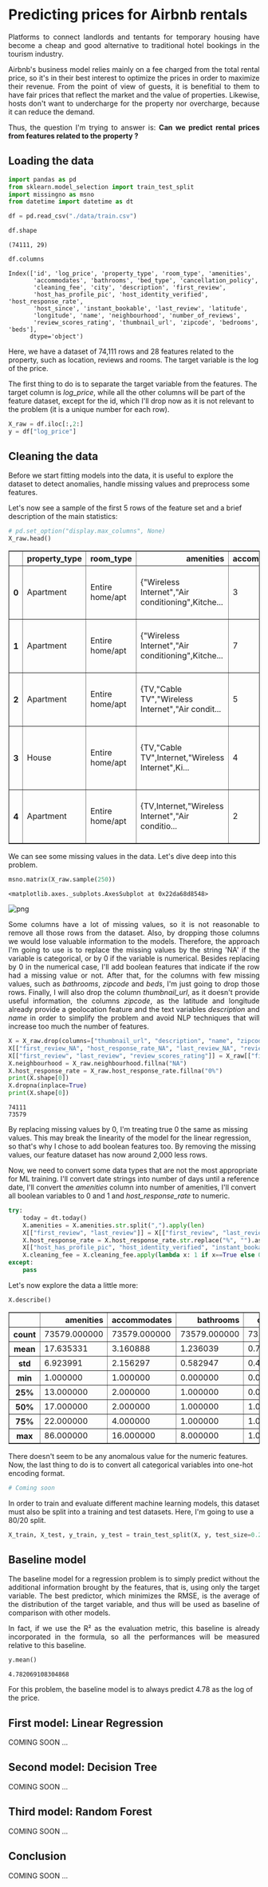 # Predicting prices for Airbnb rentals

<p style="text-align: justify">Platforms to connect landlords and tentants for temporary housing have become a cheap and good alternative to traditional hotel bookings in the tourism industry.</p>
<p style="text-align: justify">Airbnb's business model relies mainly on a fee charged from the total rental price, so it's in their best interest to optimize the prices in order to maximize their revenue. From the point of view of guests, it is benefitial to them to have fair prices that reflect the market and the value of properties. Likewise, hosts don't want to undercharge for the property nor overcharge, because it can reduce the demand.</p>
<p style="text-align: justify">Thus, the question I'm trying to answer is: <b>Can we predict rental prices from features related to the property ?</b></p>

## Loading the data


```python
import pandas as pd
from sklearn.model_selection import train_test_split
import missingno as msno
from datetime import datetime as dt
```


```python
df = pd.read_csv("./data/train.csv")
```


```python
df.shape
```




    (74111, 29)




```python
df.columns
```




    Index(['id', 'log_price', 'property_type', 'room_type', 'amenities',
           'accommodates', 'bathrooms', 'bed_type', 'cancellation_policy',
           'cleaning_fee', 'city', 'description', 'first_review',
           'host_has_profile_pic', 'host_identity_verified', 'host_response_rate',
           'host_since', 'instant_bookable', 'last_review', 'latitude',
           'longitude', 'name', 'neighbourhood', 'number_of_reviews',
           'review_scores_rating', 'thumbnail_url', 'zipcode', 'bedrooms', 'beds'],
          dtype='object')



Here, we have a dataset of 74,111 rows and 28 features related to the property, such as location, reviews and rooms. The target variable is the log of the price.

The first thing to do is to separate the target variable from the features. The target column is *log_price*, while all the other columns will be part of the feature dataset, except for the id, which I'll drop now as it is not relevant to the problem (it is a unique number for each row).


```python
X_raw = df.iloc[:,2:]
y = df["log_price"]
```

## Cleaning the data

Before we start fitting models into the data, it is useful to explore the dataset to detect anomalies, handle missing values and preprocess some features.

Let's now see a sample of the first 5 rows of the feature set and a brief description of the main statistics:


```python
# pd.set_option("display.max_columns", None)
X_raw.head()
```




<div>
<style scoped>
    .dataframe tbody tr th:only-of-type {
        vertical-align: middle;
    }

    .dataframe tbody tr th {
        vertical-align: top;
    }

    .dataframe thead th {
        text-align: right;
    }
</style>
<table border="1" class="dataframe">
  <thead>
    <tr style="text-align: right;">
      <th></th>
      <th>property_type</th>
      <th>room_type</th>
      <th>amenities</th>
      <th>accommodates</th>
      <th>bathrooms</th>
      <th>bed_type</th>
      <th>cancellation_policy</th>
      <th>cleaning_fee</th>
      <th>city</th>
      <th>description</th>
      <th>first_review</th>
      <th>host_has_profile_pic</th>
      <th>host_identity_verified</th>
      <th>host_response_rate</th>
      <th>host_since</th>
      <th>instant_bookable</th>
      <th>last_review</th>
      <th>latitude</th>
      <th>longitude</th>
      <th>name</th>
      <th>neighbourhood</th>
      <th>number_of_reviews</th>
      <th>review_scores_rating</th>
      <th>thumbnail_url</th>
      <th>zipcode</th>
      <th>bedrooms</th>
      <th>beds</th>
    </tr>
  </thead>
  <tbody>
    <tr>
      <th>0</th>
      <td>Apartment</td>
      <td>Entire home/apt</td>
      <td>{"Wireless Internet","Air conditioning",Kitche...</td>
      <td>3</td>
      <td>1.0</td>
      <td>Real Bed</td>
      <td>strict</td>
      <td>True</td>
      <td>NYC</td>
      <td>Beautiful, sunlit brownstone 1-bedroom in the ...</td>
      <td>2016-06-18</td>
      <td>t</td>
      <td>t</td>
      <td>NaN</td>
      <td>2012-03-26</td>
      <td>f</td>
      <td>2016-07-18</td>
      <td>40.696524</td>
      <td>-73.991617</td>
      <td>Beautiful brownstone 1-bedroom</td>
      <td>Brooklyn Heights</td>
      <td>2</td>
      <td>100.0</td>
      <td>https://a0.muscache.com/im/pictures/6d7cbbf7-c...</td>
      <td>11201</td>
      <td>1.0</td>
      <td>1.0</td>
    </tr>
    <tr>
      <th>1</th>
      <td>Apartment</td>
      <td>Entire home/apt</td>
      <td>{"Wireless Internet","Air conditioning",Kitche...</td>
      <td>7</td>
      <td>1.0</td>
      <td>Real Bed</td>
      <td>strict</td>
      <td>True</td>
      <td>NYC</td>
      <td>Enjoy travelling during your stay in Manhattan...</td>
      <td>2017-08-05</td>
      <td>t</td>
      <td>f</td>
      <td>100%</td>
      <td>2017-06-19</td>
      <td>t</td>
      <td>2017-09-23</td>
      <td>40.766115</td>
      <td>-73.989040</td>
      <td>Superb 3BR Apt Located Near Times Square</td>
      <td>Hell's Kitchen</td>
      <td>6</td>
      <td>93.0</td>
      <td>https://a0.muscache.com/im/pictures/348a55fe-4...</td>
      <td>10019</td>
      <td>3.0</td>
      <td>3.0</td>
    </tr>
    <tr>
      <th>2</th>
      <td>Apartment</td>
      <td>Entire home/apt</td>
      <td>{TV,"Cable TV","Wireless Internet","Air condit...</td>
      <td>5</td>
      <td>1.0</td>
      <td>Real Bed</td>
      <td>moderate</td>
      <td>True</td>
      <td>NYC</td>
      <td>The Oasis comes complete with a full backyard ...</td>
      <td>2017-04-30</td>
      <td>t</td>
      <td>t</td>
      <td>100%</td>
      <td>2016-10-25</td>
      <td>t</td>
      <td>2017-09-14</td>
      <td>40.808110</td>
      <td>-73.943756</td>
      <td>The Garden Oasis</td>
      <td>Harlem</td>
      <td>10</td>
      <td>92.0</td>
      <td>https://a0.muscache.com/im/pictures/6fae5362-9...</td>
      <td>10027</td>
      <td>1.0</td>
      <td>3.0</td>
    </tr>
    <tr>
      <th>3</th>
      <td>House</td>
      <td>Entire home/apt</td>
      <td>{TV,"Cable TV",Internet,"Wireless Internet",Ki...</td>
      <td>4</td>
      <td>1.0</td>
      <td>Real Bed</td>
      <td>flexible</td>
      <td>True</td>
      <td>SF</td>
      <td>This light-filled home-away-from-home is super...</td>
      <td>NaN</td>
      <td>t</td>
      <td>t</td>
      <td>NaN</td>
      <td>2015-04-19</td>
      <td>f</td>
      <td>NaN</td>
      <td>37.772004</td>
      <td>-122.431619</td>
      <td>Beautiful Flat in the Heart of SF!</td>
      <td>Lower Haight</td>
      <td>0</td>
      <td>NaN</td>
      <td>https://a0.muscache.com/im/pictures/72208dad-9...</td>
      <td>94117.0</td>
      <td>2.0</td>
      <td>2.0</td>
    </tr>
    <tr>
      <th>4</th>
      <td>Apartment</td>
      <td>Entire home/apt</td>
      <td>{TV,Internet,"Wireless Internet","Air conditio...</td>
      <td>2</td>
      <td>1.0</td>
      <td>Real Bed</td>
      <td>moderate</td>
      <td>True</td>
      <td>DC</td>
      <td>Cool, cozy, and comfortable studio located in ...</td>
      <td>2015-05-12</td>
      <td>t</td>
      <td>t</td>
      <td>100%</td>
      <td>2015-03-01</td>
      <td>t</td>
      <td>2017-01-22</td>
      <td>38.925627</td>
      <td>-77.034596</td>
      <td>Great studio in midtown DC</td>
      <td>Columbia Heights</td>
      <td>4</td>
      <td>40.0</td>
      <td>NaN</td>
      <td>20009</td>
      <td>0.0</td>
      <td>1.0</td>
    </tr>
  </tbody>
</table>
</div>



We can see some missing values in the data. Let's dive deep into this problem.


```python
msno.matrix(X_raw.sample(250))
```




    <matplotlib.axes._subplots.AxesSubplot at 0x22da68d8548>




![png](output_15_1.png)


<p style="text-align: justify">Some columns have a lot of missing values, so it is not reasonable to remove all those rows from the dataset. Also, by dropping those columns we would lose valuable information to the models. Therefore, the approach I'm going to use is to replace the missing values by the string 'NA' if the variable is categorical, or by 0 if the variable is numerical. Besides replacing by 0 in the numerical case, I'll add boolean features that indicate if the row had a missing value or not. After that, for the columns with few missing values, such as <i>bathrooms</i>, <i>zipcode</i> and <i>beds</i>, I'm just going to drop those rows. Finally, I will also drop the column <i>thumbnail_url</i>, as it doesn't provide useful information, the columns <i>zipcode</i>, as the latitude and longitude already provide a geolocation feature and the text variables <i>description</i> and <i>name</i> in order to simplify the problem and avoid NLP techniques that will increase too much the number of features.</p>


```python
X = X_raw.drop(columns=["thumbnail_url", "description", "name", "zipcode"])
X[["first_review_NA", "host_response_rate_NA", "last_review_NA", "review_scores_rating_NA"]] = X_raw[["first_review", "host_response_rate", "last_review", "review_scores_rating"]].fillna("NA").apply(lambda col: col.apply(lambda x: 1 if x=="NA" else 0))
X[["first_review", "last_review", "review_scores_rating"]] = X_raw[["first_review", "last_review", "review_scores_rating"]].fillna(0)
X.neighbourhood = X_raw.neighbourhood.fillna("NA")
X.host_response_rate = X_raw.host_response_rate.fillna("0%")
print(X.shape[0])
X.dropna(inplace=True)
print(X.shape[0])
```

    74111
    73579
    

By replacing missing values by 0, I'm treating true 0 the same as missing values. This may break the linearity of the model for the linear regression, so that's why I chose to add boolean features too. By removing the missing values, our feature dataset has now around 2,000 less rows.

Now, we need to convert some data types that are not the most appropriate for ML training. I'll convert date strings into number of days until a reference date, I'll convert the <i>amenities</i> column into number of amenities, I'll convert all boolean variables to 0 and 1 and <i>host_response_rate</i> to numeric.


```python
try:
    today = dt.today()
    X.amenities = X.amenities.str.split(",").apply(len)
    X[["first_review", "last_review"]] = X[["first_review", "last_review"]].apply(lambda col: col.apply(lambda x: (today-dt.fromisoformat(x)).days if x!=0 else x))
    X.host_response_rate = X.host_response_rate.str.replace("%", "").astype(int)
    X[["host_has_profile_pic", "host_identity_verified", "instant_bookable"]] = X[["host_has_profile_pic", "host_identity_verified", "instant_bookable"]].apply(lambda col: col.apply(lambda x: 1 if x == "t" else 0))
    X.cleaning_fee = X.cleaning_fee.apply(lambda x: 1 if x==True else 0)
except:
    pass
```

Let's now explore the data a little more:


```python
X.describe()
```




<div>
<style scoped>
    .dataframe tbody tr th:only-of-type {
        vertical-align: middle;
    }

    .dataframe tbody tr th {
        vertical-align: top;
    }

    .dataframe thead th {
        text-align: right;
    }
</style>
<table border="1" class="dataframe">
  <thead>
    <tr style="text-align: right;">
      <th></th>
      <th>amenities</th>
      <th>accommodates</th>
      <th>bathrooms</th>
      <th>cleaning_fee</th>
      <th>first_review</th>
      <th>host_has_profile_pic</th>
      <th>host_identity_verified</th>
      <th>host_response_rate</th>
      <th>instant_bookable</th>
      <th>last_review</th>
      <th>latitude</th>
      <th>longitude</th>
      <th>number_of_reviews</th>
      <th>review_scores_rating</th>
      <th>bedrooms</th>
      <th>beds</th>
      <th>first_review_NA</th>
      <th>host_response_rate_NA</th>
      <th>last_review_NA</th>
      <th>review_scores_rating_NA</th>
    </tr>
  </thead>
  <tbody>
    <tr>
      <th>count</th>
      <td>73579.000000</td>
      <td>73579.000000</td>
      <td>73579.000000</td>
      <td>73579.000000</td>
      <td>73579.000000</td>
      <td>73579.000000</td>
      <td>73579.000000</td>
      <td>73579.000000</td>
      <td>73579.000000</td>
      <td>73579.000000</td>
      <td>73579.000000</td>
      <td>73579.000000</td>
      <td>73579.000000</td>
      <td>73579.000000</td>
      <td>73579.000000</td>
      <td>73579.000000</td>
      <td>73579.000000</td>
      <td>73579.000000</td>
      <td>73579.000000</td>
      <td>73579.000000</td>
    </tr>
    <tr>
      <th>mean</th>
      <td>17.635331</td>
      <td>3.160888</td>
      <td>1.236039</td>
      <td>0.734884</td>
      <td>1244.040963</td>
      <td>0.996956</td>
      <td>0.673263</td>
      <td>71.252708</td>
      <td>0.263023</td>
      <td>912.591514</td>
      <td>38.441312</td>
      <td>-92.441681</td>
      <td>20.889425</td>
      <td>72.865437</td>
      <td>1.266802</td>
      <td>1.712975</td>
      <td>0.213920</td>
      <td>0.244920</td>
      <td>0.213498</td>
      <td>0.225472</td>
    </tr>
    <tr>
      <th>std</th>
      <td>6.923991</td>
      <td>2.156297</td>
      <td>0.582947</td>
      <td>0.441398</td>
      <td>781.401863</td>
      <td>0.055092</td>
      <td>0.469023</td>
      <td>42.988835</td>
      <td>0.440278</td>
      <td>517.130914</td>
      <td>3.081897</td>
      <td>21.711043</td>
      <td>37.818332</td>
      <td>39.913863</td>
      <td>0.853585</td>
      <td>1.256094</td>
      <td>0.410074</td>
      <td>0.430043</td>
      <td>0.409779</td>
      <td>0.417896</td>
    </tr>
    <tr>
      <th>min</th>
      <td>1.000000</td>
      <td>1.000000</td>
      <td>0.000000</td>
      <td>0.000000</td>
      <td>0.000000</td>
      <td>0.000000</td>
      <td>0.000000</td>
      <td>0.000000</td>
      <td>0.000000</td>
      <td>0.000000</td>
      <td>33.338905</td>
      <td>-122.511500</td>
      <td>0.000000</td>
      <td>0.000000</td>
      <td>0.000000</td>
      <td>0.000000</td>
      <td>0.000000</td>
      <td>0.000000</td>
      <td>0.000000</td>
      <td>0.000000</td>
    </tr>
    <tr>
      <th>25%</th>
      <td>13.000000</td>
      <td>2.000000</td>
      <td>1.000000</td>
      <td>0.000000</td>
      <td>1011.000000</td>
      <td>1.000000</td>
      <td>0.000000</td>
      <td>0.000000</td>
      <td>0.000000</td>
      <td>964.000000</td>
      <td>34.126898</td>
      <td>-118.342867</td>
      <td>1.000000</td>
      <td>80.000000</td>
      <td>1.000000</td>
      <td>1.000000</td>
      <td>0.000000</td>
      <td>0.000000</td>
      <td>0.000000</td>
      <td>0.000000</td>
    </tr>
    <tr>
      <th>50%</th>
      <td>17.000000</td>
      <td>2.000000</td>
      <td>1.000000</td>
      <td>1.000000</td>
      <td>1341.000000</td>
      <td>1.000000</td>
      <td>1.000000</td>
      <td>100.000000</td>
      <td>0.000000</td>
      <td>1031.000000</td>
      <td>40.661481</td>
      <td>-76.998494</td>
      <td>6.000000</td>
      <td>94.000000</td>
      <td>1.000000</td>
      <td>1.000000</td>
      <td>0.000000</td>
      <td>0.000000</td>
      <td>0.000000</td>
      <td>0.000000</td>
    </tr>
    <tr>
      <th>75%</th>
      <td>22.000000</td>
      <td>4.000000</td>
      <td>1.000000</td>
      <td>1.000000</td>
      <td>1701.000000</td>
      <td>1.000000</td>
      <td>1.000000</td>
      <td>100.000000</td>
      <td>1.000000</td>
      <td>1152.000000</td>
      <td>40.746124</td>
      <td>-73.954688</td>
      <td>23.000000</td>
      <td>99.000000</td>
      <td>1.000000</td>
      <td>2.000000</td>
      <td>0.000000</td>
      <td>0.000000</td>
      <td>0.000000</td>
      <td>0.000000</td>
    </tr>
    <tr>
      <th>max</th>
      <td>86.000000</td>
      <td>16.000000</td>
      <td>8.000000</td>
      <td>1.000000</td>
      <td>4201.000000</td>
      <td>1.000000</td>
      <td>1.000000</td>
      <td>100.000000</td>
      <td>1.000000</td>
      <td>4136.000000</td>
      <td>42.390437</td>
      <td>-70.985047</td>
      <td>605.000000</td>
      <td>100.000000</td>
      <td>10.000000</td>
      <td>18.000000</td>
      <td>1.000000</td>
      <td>1.000000</td>
      <td>1.000000</td>
      <td>1.000000</td>
    </tr>
  </tbody>
</table>
</div>



There doesn't seem to be any anomalous value for the numeric features. Now, the last thing to do is to convert all categorical variables into one-hot encoding format.


```python
# Coming soon
```

In order to train and evaluate different machine learning models, this dataset must also be split into a training and test datasets. Here, I'm going to use a 80/20 split.


```python
X_train, X_test, y_train, y_test = train_test_split(X, y, test_size=0.2, random_state=42)
```

## Baseline model

<p style="text-align: justify">The baseline model for a regression problem is to simply predict without the additional information brought by the features, that is, using only the target variable. The best predictor, which minimizes the RMSE, is the average of the distribution of the target variable, and thus will be used as baseline of comparison with other models.</p>
<p style="text-align: justify">In fact, if we use the R² as the evaluation metric, this baseline is already incorporated in the formula, so all the performances will be measured relative to this baseline.</p>


```python
y.mean()
```




    4.782069108304868



For this problem, the baseline model is to always predict 4.78 as the log of the price.

## First model: Linear Regression

COMING SOON ...

## Second model: Decision Tree

COMING SOON ...

## Third model: Random Forest

COMING SOON ...

## Conclusion

COMING SOON ...

